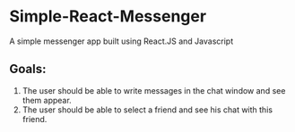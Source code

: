 # Simple-React-Messenger
A simple messenger app built using React.JS and Javascript

## Goals:
1. The user should be able to write messages in the chat window and see them appear.
2. The user should be able to select a friend and see his chat with this friend.
